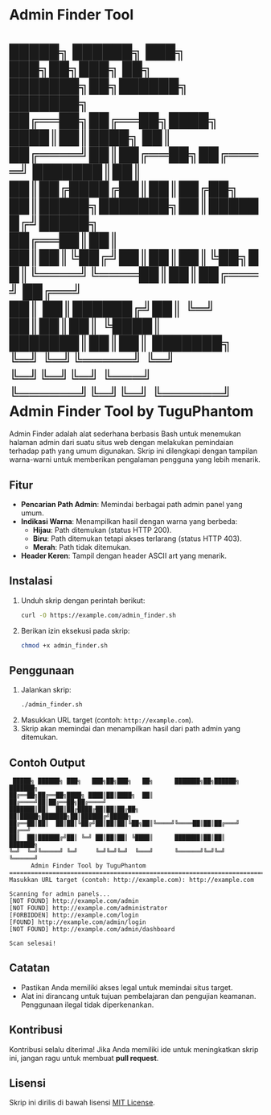 
# Admin Finder Tool

 █████╗ ██████╗ ███╗   ███╗██╗███╗   ██╗      ███████╗██╗██████╗ ███████╗
██╔══██╗██╔══██╗████╗ ████║██║████╗  ██║      ██╔════╝██║██╔══██╗██╔════╝
███████║██║  ██║██╔████╔██║██║██╔██╗ ██║█████╗███████╗██║██████╔╝█████╗  
██╔══██║██║  ██║██║╚██╔╝██║██║██║╚██╗██║╚════╝╚════██║██║██╔═══╝ ██╔══╝  
██║  ██║██████╔╝██║ ╚═╝ ██║██║██║ ╚████║      ███████║██║██║     ███████╗
╚═╝  ╚═╝╚═════╝ ╚═╝     ╚═╝╚═╝╚═╝  ╚═══╝      ╚══════╝╚═╝╚═╝     ╚══════╝
      Admin Finder Tool by TuguPhantom
=======================================================================

Admin Finder adalah alat sederhana berbasis Bash untuk menemukan halaman admin dari suatu situs web dengan melakukan pemindaian terhadap path yang umum digunakan. Skrip ini dilengkapi dengan tampilan warna-warni untuk memberikan pengalaman pengguna yang lebih menarik.

## Fitur
- **Pencarian Path Admin**: Memindai berbagai path admin panel yang umum.
- **Indikasi Warna**: Menampilkan hasil dengan warna yang berbeda:
  - **Hijau**: Path ditemukan (status HTTP 200).
  - **Biru**: Path ditemukan tetapi akses terlarang (status HTTP 403).
  - **Merah**: Path tidak ditemukan.
- **Header Keren**: Tampil dengan header ASCII art yang menarik.

## Instalasi
1. Unduh skrip dengan perintah berikut:
   ```bash
   curl -O https://example.com/admin_finder.sh
   ```
2. Berikan izin eksekusi pada skrip:
   ```bash
   chmod +x admin_finder.sh
   ```

## Penggunaan
1. Jalankan skrip:
   ```bash
   ./admin_finder.sh
   ```
2. Masukkan URL target (contoh: `http://example.com`).
3. Skrip akan memindai dan menampilkan hasil dari path admin yang ditemukan.

## Contoh Output
```plaintext
 █████╗ ██████╗ ███╗   ███╗██╗███╗   ██╗      ███████╗██╗██████╗ ███████╗
██╔══██╗██╔══██╗████╗ ████║██║████╗  ██║      ██╔════╝██║██╔══██╗██╔════╝
███████║██║  ██║██╔████╔██║██║██╔██╗ ██║█████╗███████╗██║██████╔╝█████╗  
██╔══██║██║  ██║██║╚██╔╝██║██║██║╚██╗██║╚════╝╚════██║██║██╔═══╝ ██╔══╝  
██║  ██║██████╔╝██║ ╚═╝ ██║██║██║ ╚████║      ███████║██║██║     ███████╗
╚═╝  ╚═╝╚═════╝ ╚═╝     ╚═╝╚═╝╚═╝  ╚═══╝      ╚══════╝╚═╝╚═╝     ╚══════╝
      Admin Finder Tool by TuguPhantom
=======================================================================
Masukkan URL target (contoh: http://example.com): http://example.com

Scanning for admin panels...
[NOT FOUND] http://example.com/admin
[NOT FOUND] http://example.com/administrator
[FORBIDDEN] http://example.com/login
[FOUND] http://example.com/admin/login
[NOT FOUND] http://example.com/admin/dashboard

Scan selesai!
```

## Catatan
- Pastikan Anda memiliki akses legal untuk memindai situs target.
- Alat ini dirancang untuk tujuan pembelajaran dan pengujian keamanan. Penggunaan ilegal tidak diperkenankan.

## Kontribusi
Kontribusi selalu diterima! Jika Anda memiliki ide untuk meningkatkan skrip ini, jangan ragu untuk membuat **pull request**.

## Lisensi
Skrip ini dirilis di bawah lisensi [MIT License](LICENSE).
